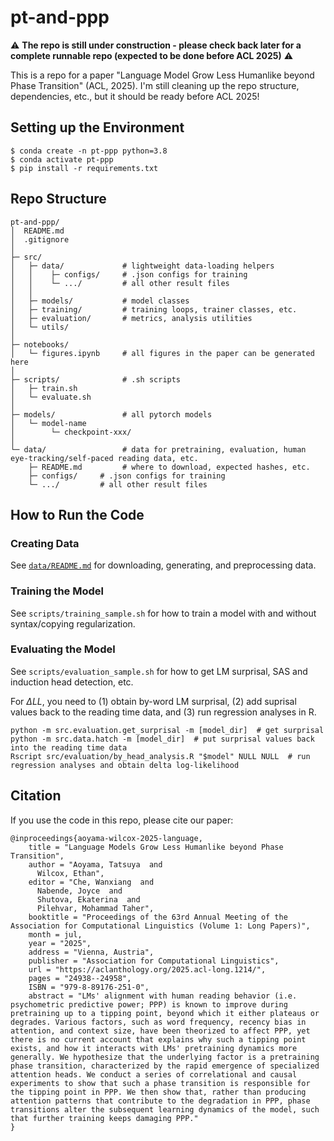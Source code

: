 # pt-and-ppp

⚠️ **The repo is still under construction - please check back later for a complete runnable repo (expected to be done before ACL 2025)** ⚠️

This is a repo for a paper "Language Model Grow Less Humanlike beyond Phase Transition" (ACL, 2025). I'm still cleaning up the repo structure, dependencies, etc., but it should be ready before ACL 2025!

## Setting up the Environment

```
$ conda create -n pt-ppp python=3.8
$ conda activate pt-ppp
$ pip install -r requirements.txt
```

## Repo Structure

```
pt-and-ppp/
│  README.md
│  .gitignore
│
├─ src/                  
│   ├─ data/             # lightweight data-loading helpers
│   │    ├─ configs/     # .json configs for training
│   │    └─ .../         # all other result files
│   │
│   ├─ models/           # model classes
│   ├─ training/         # training loops, trainer classes, etc.
│   ├─ evaluation/       # metrics, analysis utilities
│   └─ utils/
│
├─ notebooks/
│   └─ figures.ipynb     # all figures in the paper can be generated here
│
├─ scripts/              # .sh scripts
│   ├─ train.sh
│   └─ evaluate.sh
│
├─ models/               # all pytorch models
│   └─ model-name
│        └─ checkpoint-xxx/
│
└─ data/                 # data for pretraining, evaluation, human eye-tracking/self-paced reading data, etc.
    ├─ README.md         # where to download, expected hashes, etc.
    ├─ configs/     # .json configs for training
    └─ .../         # all other result files
```
## How to Run the Code

### Creating Data

See [`data/README.md`](https://github.com/t-aoyam/pt-and-ppp/tree/main/data/README.md) for downloading, generating, and preprocessing data.

### Training the Model

See `scripts/training_sample.sh` for how to train a model with and without syntax/copying regularization.

### Evaluating the Model

See `scripts/evaluation_sample.sh` for how to get LM surprisal, SAS and induction head detection, etc.

For $\Delta LL$, you need to (1) obtain by-word LM surprisal, (2) add suprisal values back to the reading time data, and (3) run regression analyses in R.

```
python -m src.evaluation.get_surprisal -m [model_dir]  # get surprisal
python -m src.data.hatch -m [model_dir]  # put surprisal values back into the reading time data
Rscript src/evaluation/by_head_analysis.R "$model" NULL NULL  # run regression analyses and obtain delta log-likelihood
```

## Citation

If you use the code in this repo, please cite our paper:
```
@inproceedings{aoyama-wilcox-2025-language,
    title = "Language Models Grow Less Humanlike beyond Phase Transition",
    author = "Aoyama, Tatsuya  and
      Wilcox, Ethan",
    editor = "Che, Wanxiang  and
      Nabende, Joyce  and
      Shutova, Ekaterina  and
      Pilehvar, Mohammad Taher",
    booktitle = "Proceedings of the 63rd Annual Meeting of the Association for Computational Linguistics (Volume 1: Long Papers)",
    month = jul,
    year = "2025",
    address = "Vienna, Austria",
    publisher = "Association for Computational Linguistics",
    url = "https://aclanthology.org/2025.acl-long.1214/",
    pages = "24938--24958",
    ISBN = "979-8-89176-251-0",
    abstract = "LMs' alignment with human reading behavior (i.e. psychometric predictive power; PPP) is known to improve during pretraining up to a tipping point, beyond which it either plateaus or degrades. Various factors, such as word frequency, recency bias in attention, and context size, have been theorized to affect PPP, yet there is no current account that explains why such a tipping point exists, and how it interacts with LMs' pretraining dynamics more generally. We hypothesize that the underlying factor is a pretraining phase transition, characterized by the rapid emergence of specialized attention heads. We conduct a series of correlational and causal experiments to show that such a phase transition is responsible for the tipping point in PPP. We then show that, rather than producing attention patterns that contribute to the degradation in PPP, phase transitions alter the subsequent learning dynamics of the model, such that further training keeps damaging PPP."
}
```
